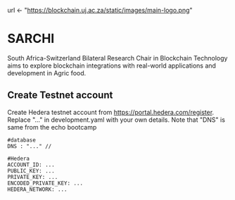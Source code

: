url <- "https://blockchain.uj.ac.za/static/images/main-logo.png"

# SARCHI
South Africa-Switzerland Bilateral Research Chair in Blockchain Technology aims to explore blockchain integrations with real-world applications and development in Agric food.

## Create Testnet account
Create Hedera testnet account from https://portal.hedera.com/register. Replace "..." in development.yaml with your own details. Note that "DNS" is same from the echo bootcamp

```
#database 
DNS : "..." //

#Hedera 
ACCOUNT_ID: ...
PUBLIC_KEY: ...
PRIVATE_KEY: ...
ENCODED_PRIVATE_KEY: ...
HEDERA_NETWORK: ...

```

